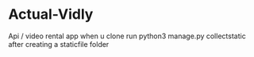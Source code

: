 # Actual-Vidly
Api / video rental app
when u clone run python3 manage.py collectstatic after creating a staticfile folder
